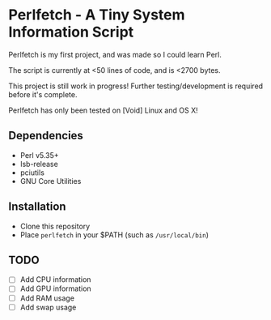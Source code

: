 # Perlfetch - A Tiny System Information Script
Perlfetch is my first project, and was made so I could learn Perl.

The script is currently at <50 lines of code, and is <2700 bytes.

This project is still work in progress! Further testing/development is required before it's complete.

Perlfetch has only been tested on \[Void\] Linux and OS X!

## Dependencies
- Perl v5.35+
- lsb-release
- pciutils
- GNU Core Utilities

## Installation
- Clone this repository
- Place `perlfetch` in your $PATH (such as `/usr/local/bin`)

## TODO
- [ ] Add CPU information
- [ ] Add GPU information
- [ ] Add RAM usage
- [ ] Add swap usage
